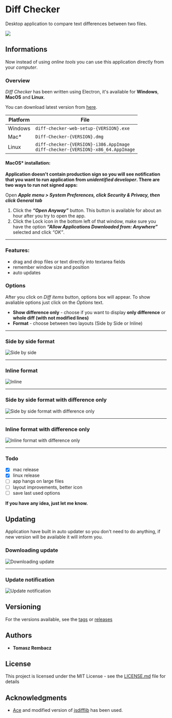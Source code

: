 # Diff Checker

Desktop application to compare text differences between two files.

![](https://i.imgur.com/QH2cHIH.png)

## Informations

Now instead of using *online tools* you can use this application directly from your *computer*.

### Overview

*Diff Checker* has been written using Electron, it's available for **Windows**, **MacOS** and **Linux**.  
  
You can download latest version from [here](https://github.com/trembacz/diff-checker/releases).

| Platform | File |
| -------- | ---- |
| Windows | `diff-checker-web-setup-{VERSION}.exe` |
| Mac\* | `Diff-Checker-{VERSION}.dmg` |
| Linux | `diff-checker-{VERSION}-i386.AppImage` <br/> `diff-checker-{VERSION}-x86_64.AppImage` |

#### MacOS\* installation:
**Application doesn't contain production sign so you will see notification that you want to run application from *unidentified developer*. There are two ways to run not signed apps:**
  
Open ***Apple menu > System Preferences, click Security & Privacy, then click General tab***
1. Click the ***“Open Anyway”*** button. This button is available for about an hour after you try to open the app.
2. Click the Lock icon in the bottom left of that window, make sure you have the option ***“Allow Applications Downloaded from: Anywhere”*** selected and click *“OK”*.
  
---
  
### Features:
- drag and drop files or text directly into textarea fields
- remember window size and position
- auto updates

### Options

After you click on *Diff items* button, options box will appear. To show avaliable options just click on the *Options* text.

* **Show difference only** - choose if you want to display **only difference** or **whole diff (with not modified lines)**
* **Format** - choose between two layouts (Side by Side or Inline)
  
---
  
### Side by side format
![](https://i.imgur.com/8SCndEC.png "Side by side")
  
---
  
### Inline format
![](https://i.imgur.com/meHeYp4.png "Inline")
  
---
  
### Side by side format with difference only
![](https://i.imgur.com/g5Ty8JC.png "Side by side format with difference only")
  
---
  
### Inline format with difference only
![](https://i.imgur.com/L1ojJqw.png "Inline format with difference only")
  
---
  
### Todo
- [x] mac release
- [x] linux release
- [ ] app hangs on large files
- [ ] layout improvements, better icon
- [ ] save last used options

**If you have any idea, just let me know.**

## Updating

Application have built in auto updater so you don't need to do anything, if new version will be available it will inform you.

### Downloading update
![](https://i.imgur.com/1xmUqta.png "Downloading update")
  
---
  
### Update notification
![](https://i.imgur.com/MFjXevm.png "Update notification")

## Versioning

For the versions available, see the [tags](https://github.com/trembacz/diff-checker/tags) or [releases](https://github.com/trembacz/diff-checker/releases)

## Authors

* **Tomasz Rembacz**

## License

This project is licensed under the MIT License - see the [LICENSE.md](LICENSE.md) file for details

## Acknowledgments

- [Ace](https://github.com/ajaxorg/ace) and modified version of [jsdifflib](https://github.com/cemerick/jsdifflib) has been used.
